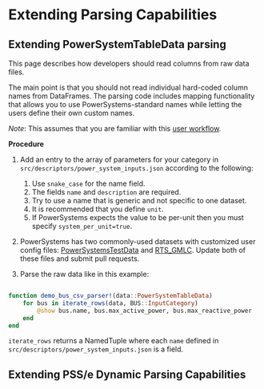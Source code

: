 # Extending Parsing Capabilities

## Extending PowerSystemTableData parsing

This page describes how developers should read columns from raw data files.

The main point is that you should not read individual hard-coded column names from
DataFrames. The parsing code includes mapping functionality that allows you to
use PowerSystems-standard names while letting the users define their own custom
names.

*Note*:  This assumes that you are familiar with this [user workflow](../man/parsing.md).

**Procedure**

1. Add an entry to the array of parameters for your category in
   `src/descriptors/power_system_inputs.json` according to the following:
   1. Use `snake_case` for the name field.
   2. The fields `name` and `description` are required.
   3. Try to use a name that is generic and not specific to one dataset.
   4. It is recommended that you define `unit`.
   5. If PowerSystems expects the value to be per-unit then you must specify
      `system_per_unit=true`.

2. PowerSystems has two commonly-used datasets with customized user config
   files:
   [PowerSystemsTestData](https://github.com/NREL/PowerSystemsTestData/blob/master/RTS_GMLC/user_descriptors.yaml)
   and
   [RTS_GMLC](https://github.com/GridMod/RTS-GMLC/blob/master/RTS_Data/FormattedData/SIIP/user_descriptors.yaml).
   Update both of these files and submit pull requests.

3. Parse the raw data like in this example:

```julia

function demo_bus_csv_parser!(data::PowerSystemTableData)
    for bus in iterate_rows(data, BUS::InputCategory)
        @show bus.name, bus.max_active_power, bus.max_reactive_power
    end
end
```

`iterate_rows` returns a NamedTuple where each `name` defined in
`src/descriptors/power_system_inputs.json` is a field.

## Extending PSS/e Dynamic Parsing Capabilities
